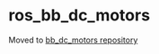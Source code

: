 ros_bb_dc_motors
==================

Moved to [bb_dc_motors repository](https://github.com/vmayoral/bb_dc_motors)
